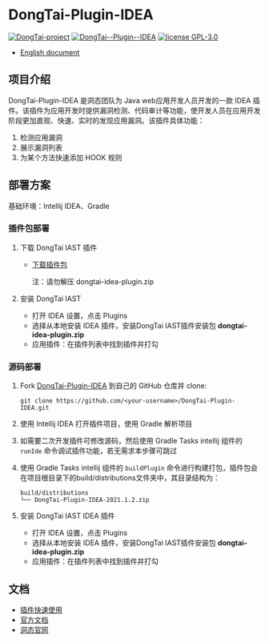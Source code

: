 # DongTai-Plugin-IDEA

[![DongTai-project](https://img.shields.io/badge/DongTai%20versions-beta-green)](https://github.com/huoxianclub/DongTai)
[![DongTai--Plugin--IDEA](https://img.shields.io/badge/DongTai--Plugin--IDEA-v1.0.0-lightgrey)](https://github.com/HXSecurity/DongTai-Plugin-IDEA)
[![license GPL-3.0](https://img.shields.io/github/license/HXSecurity/DongTai-agent-java)](https://github.com/HXSecurity/DongTai-agent-java/blob/main/LICENSE)

- [English document](README.md)

## 项目介绍

DongTai-Plugin-IDEA 是洞态团队为 Java web应用开发人员开发的一款 IDEA 插件。该插件为应用开发时提供漏洞检测、代码审计等功能，使开发人员在应用开发阶段更加直观、快速、实时的发现应用漏洞。该插件具体功能：

1. 检测应用漏洞
2. 展示漏洞列表
3. 为某个方法快速添加 HOOK 规则

## 部署方案

基础环境：Intellij IDEA、Gradle

### 插件包部署

1. 下载 DongTai IAST 插件

    - [下载插件包](https://github.com/HXSecurity/DongTai-Plugin-IDEA/releases/download/v1.0/DongTai-Plugin-IDEA.zip)
   
      注：请勿解压 dongtai-idea-plugin.zip

2. 安装 DongTai IAST

   - 打开 IDEA 设置，点击 Plugins
   - 选择从本地安装 IDEA 插件，安装DongTai IAST插件安装包 **dongtai-idea-plugin.zip**
   - 应用插件：在插件列表中找到插件并打勾

### 源码部署

1. Fork [DongTai-Plugin-IDEA](https://github.com/HXSecurity/DongTai-Plugin-IDEA) 到自己的 GitHub 仓库并 clone: 

   ```shell
   git clone https://github.com/<your-username>/DongTai-Plugin-IDEA.git
   ```

2. 使用 Intellij IDEA 打开插件项目，使用 Gradle 解析项目

3. 如需要二次开发插件可修改源码，然后使用 Gradle Tasks intellij 组件的 `runIde` 命令调试插件功能，若无需求本步骤可跳过

4. 使用 Gradle Tasks intellij 组件的 `buildPlugin` 命令进行构建打包，插件包会在项目根目录下的build/distributions文件夹中，其目录结构为：
   
   ```shell
   build/distributions
   └── DongTai-Plugin-IDEA-2021.1.2.zip
   ```
   
5. 安装 DongTai IAST IDEA 插件
   - 打开 IDEA 设置，点击 Plugins
   - 选择从本地安装 IDEA 插件，安装DongTai IAST插件安装包 **dongtai-idea-plugin.zip**
   - 应用插件：在插件列表中找到插件并打勾

## 文档

- [插件快速使用](https://hxsecurity.github.io/DongTaiDoc/#/doc/tutorial/plugin)
- [官方文档](https://hxsecurity.github.io/DongTai-Doc/#/)
- [洞态官网](https://iast.huoxian.cn/)
